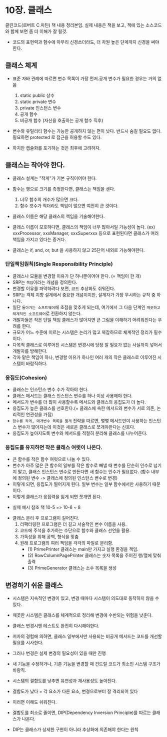# 10장. 클래스

클린코드(로버트 C.마틴) 책 내용 정리본임. 
실제 내용은 책을 보고, 책에 있는 소스코드와 함께 보면 좀 더 이해가 잘 될것.


- 코드의 표현력과 함수에 아무리 신경쓰더라도, 더 차원 높은 단계까지 신경을 써야 한다.


## 클래스 체계 

- 표준 자바 관례에 따르면 변수 목록이 가장 먼저.공개 변수가 필요한 경우는 거의 없음
    1. static public 상수
    2. static private 변수
    3. private 인스턴스 변수
    4. 공개 함수
    5. 비공개 함수 (자신을 호출하는 공개 함수 직후)

- 변수와 유틸리티 함수는 가능한 공개하지 않는 편이 낫다. 반드시 숨길 필요도 없다. 필요하면 protected 로 접근을 허용할 수도 있다.
- 하지만 캡슐화를 포기하는 것은 최후에 고려하자.


## 클래스는 작아야 한다.

- 클래스 설계는 "작게"가 기본 규칙이어야 한다.
- 함수는 행으로 크기를 측정한다면, 클래스는 책임을 센다. 
    1. 너무 함수의 개수가 많으면 크다.
    2. 함수 갯수가 적더라도 책임이 많으면 여전히 큰 것이다. 

- 클래스 이름은 해당 클래스의 책임을 기술해야한다. 
- 클래스 이름이 모호하다면, 클래스의 책임이 너무 많아서일 가능성이 높다.
    (ex) xxxProcessor, xxxManager, xxxSuperxxx 등으로 표현된다면 클래스가 여러 책임을 가지고 있다는 증거다.
- 클래스는 if, and, or, but 을 사용하지 않고 25단어 내외로 가능해야한다.

### 단일책임원칙(Single Responsibility Principle)

- 클래스나 모듈을 변경할 이유가 단 하나뿐이어야 한다. (= 책임이 한 개)
- SRP는 `책임`이라는 개념을 정의한다. 
- 변경할 이유를 파악하려다 보면, 코드 추상화도 쉬워진다.
- SRP는 객체 지향 설계에서 중요한 개념이지만, 설계자가 가장 무시하는 규칙 중 하나다.
- 일단 `돌아가는 소프트웨어`에 초점을 맞추게 되는데, 여기에서 그 다음 단계인 `깨끗하고 체계적인 소프트웨어`로 전환하지 않는다.
- 개발자들은 작은 단일 책임 클래스가 많아지면 큰 그림을 이해하기 어려워진다는 우려를 한다.
- 규모가 어느 수준에 이르는 시스템은 논리가 많고 복잡하므로 체계적인 정리가 필수이다.
- 다목적 클래스로 이루어진 시스템은 변경시에 당장 알 필요가 없는 사실까지 넣어서 개발자를 방해한다.
- 각자 맡은 책임이 하나, 변경할 이유가 하나인 여러 개의 작은 클래스로 이루어진 시스템이 바람직하다.

### 응집도(Cohesion)

- 클래스는 인스턴스 변수 수가 작아야 한다. 
- 클래스 메서드는 클래스 인스턴스 변수를 하나 이상 사용해야 한다.
- 메서드가 변수를 더 많이 사용할수록 메서드와 클래스의 응집도가 더 높다.
- 응집도가 높은 클래스를 선호한다.(= 클래스에 속한 메서드와 변수가 서로 의존, 논리적인 연관성을 가짐)
- `함수를 작게, 매개변수 목록을 짧게` 전략을 따르면, 몇몇 메서드만이 사용하는 인스턴스 변수가 많아지는데 이것은 새로운 클래스로 쪼개야한다는 신호다.
- 응집도가 높아지도록 변수와 메서드를 적절히 분리해 클래스를 나누어준다.

### 응집도를 유지하면 작은 클래스 여럿이 나온다.

- 큰 함수를 작은 함수 여럿으로 나눌 수 있다.
- 변수가 아주 많은 큰 함수의 일부를 작은 함수로 빼낼 때 변수를 단순히 인수로 넘기지 말고, 클래스 인스턴스 변수로 만든다면 새 함수는 인수가 필요없다. 
  (함수 내부에 정의된 변수 -> 클래스에 정의된 인스턴스 변수로 변경)
- 이렇게 되면, 응집도가 떨어지게 된다. 일부 변수는 일부 함수에서만 사용하기 때문이다. 
- 이렇게 클래스가 응집력을 잃게 되면 쪼개면 된다. 

* 실제 예시 참조 책 10-5 => 10-6 ~ 8

- 클래스 분리 후 프로그램이 길어진다.
    1. 리팩터링한 프로그램은 더 길고 서술적인 변수 이름을 사용.
    2. 코드에 주석을 추가하는 수단으로 함수와 클래스 선언을 활용.
    3. 가독성을 위해 공백, 형식을 맞춤
    4. 원래 프로그램의 여러 책임을 각각의 파일로 분리함.
        - (1) PrimePrinter 클래스는 main만 가지고 실행 환경을 책임.
        - (2) RowColumnPagePrinter 클래스는 숫자 목록을 주어진 행/열에 맞춰 출력
        - (3) PrimeGenerator 클래스는 소수 목록을 생성


## 변경하기 쉬운 클래스

- 시스템은 지속적인 변경이 있고, 변경 때마다 시스템이 의도대로 동작하지 않을 수 있다.
- 깨끗한 시스템은 클래스를 체계적으로 정리해 변경에 수반되는 위험을 낮춘다.
- 클래스 변경시엔 테스트도 완전히 다시해야한다.

- 저자의 경험에 의하면, 클래스 일부에서만 사용되는 비공개 메서드는 코드를 개선할 필요를 시사한다.
- 그러나 변경은 실제 변경의 필요성이 있을 때만 진행

- 새 기능을 수정하거나, 기존 기능을 변경할 때 건드릴 코드가 최소인 시스템 구조가 바람직.

- 시스템의 결합도를 낮추면 유연성과 재사용성도 높아진다. 
- 결합도가 낮다 = 각 요소가 다른 요소, 변경으로부터 잘 격리되어 있다 
- 이러면 이해도 쉬워진다.
- 결합도를 최소로 줄이면, DIP(Dependency Inversion Principle)를 따르는 클래스가 나온다. 
- DIP는 클래스가 상세한 구현이 아니라 추상화에 의존해야 한다는 원칙


